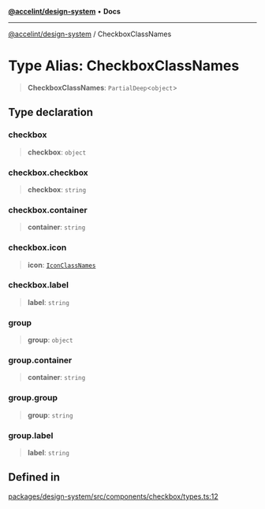 [**@accelint/design-system**](../README.md) • **Docs**

***

[@accelint/design-system](../README.md) / CheckboxClassNames

# Type Alias: CheckboxClassNames

> **CheckboxClassNames**: `PartialDeep`\<`object`\>

## Type declaration

### checkbox

> **checkbox**: `object`

### checkbox.checkbox

> **checkbox**: `string`

### checkbox.container

> **container**: `string`

### checkbox.icon

> **icon**: [`IconClassNames`](IconClassNames.md)

### checkbox.label

> **label**: `string`

### group

> **group**: `object`

### group.container

> **container**: `string`

### group.group

> **group**: `string`

### group.label

> **label**: `string`

## Defined in

[packages/design-system/src/components/checkbox/types.ts:12](https://github.com/gohypergiant/standard-toolkit/blob/258694cea8ed8bbd956b3cf5da47c2c9debcf127/packages/design-system/src/components/checkbox/types.ts#L12)
